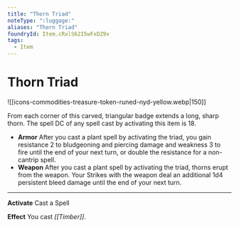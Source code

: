 ```yaml
---
title: "Thorn Triad"
noteType: ":luggage:"
aliases: "Thorn Triad"
foundryId: Item.cRxlS62I5wFxDZ9v
tags:
  - Item
---
```


# Thorn Triad
![[icons-commodities-treasure-token-runed-nyd-yellow.webp|150]]

From each corner of this carved, triangular badge extends a long, sharp thorn. The spell DC of any spell cast by activating this item is 18.

*   **Armor** After you cast a plant spell by activating the triad, you gain resistance 2 to bludgeoning and piercing damage and weakness 3 to fire until the end of your next turn, or double the resistance for a non-cantrip spell.
*   **Weapon** After you cast a plant spell by activating the triad, thorns erupt from the weapon. Your Strikes with the weapon deal an additional 1d4 persistent bleed damage until the end of your next turn.

* * *

**Activate** Cast a Spell

**Effect** You cast _[[Timber]]_.
